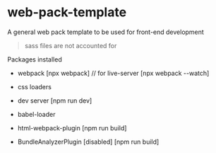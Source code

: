 # web-pack-template

A general web pack template to be used for front-end development

> sass files are not accounted for

Packages installed

- webpack [npx webpack] // for live-server [npx webpack --watch]

- css loaders

- dev server [npm run dev]

- babel-loader

- html-webpack-plugin [npm run build]

- BundleAnalyzerPlugin [disabled] [npm run build]
